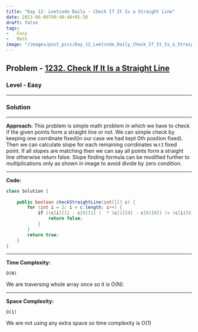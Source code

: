 ```yaml
---
title: "Day 12: Leetcode Daily - Check If It Is a Straight Line"
date: 2023-06-06T09:40:48+05:30
draft: false
tags:
-   Easy
-   Math
image: "/images/post_pics/Day_12_Leetcode_Daily_Check_If_It_Is_a_Straight_Line/Cover.png"
---
```



## Problem - [1232. Check If It Is a Straight Line](https://leetcode.com/problems/check-if-it-is-a-straight-line/)

### Level - Easy
---

### Solution

---
**Approach:**
This problem is simple math problem in which we have to check if the given points form a straight line or not.
We can simple check by keeping one corrdinate fixed(in our case we had kept 0th position fixed). Then we can calculate slope for each remaining corrdinates w.r.t fixed point. If all slopes are matching then we can say all points form a straight line otherwise return false. Slope finding formula can be modified further to multiplications only as shown in image to avoid divide by zero condition.

---

**Code:**

```java
class Solution {
       
    public boolean checkStraightLine(int[][] c) {
        for (int i = 2; i < c.length; i++) {
            if ((c[i][1] - c[0][1] )  * (c[1][0] - c[0][0]) != (c[i][0] - c[0][0]) * (c[1][1] - c[0][1] )) {
                return false;
            }
        }
        return true;
    }
}
```
---

**Time Complexity:**
```
O(N)
```
We are traversing whole array once so it is O(N).

---

**Space Complexity:**
```
O(1)
```
We are not using any extra space so time complexity is O(1)

